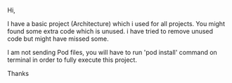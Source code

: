 Hi,

I have a basic project (Architecture) which i used for all projects. You might found some extra code which is unused. i have tried to remove unused code but might have missed some.

I am not sending Pod files, you will have to run 'pod install' command on terminal in order to fully execute this project.

Thanks

